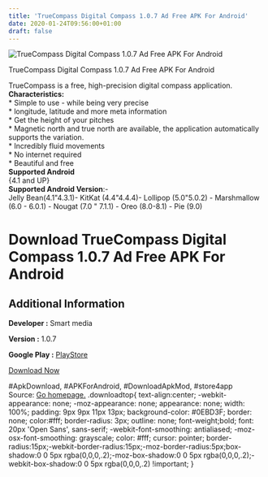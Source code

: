 ```yaml
---
title: 'TrueCompass Digital Compass 1.0.7 Ad Free APK For Android'
date: 2020-01-24T09:56:00+01:00
draft: false
---
```


![TrueCompass Digital Compass 1.0.7 Ad Free APK For Android](https://i0.wp.com/apkhome.net/wp-content/uploads/2020/01/TrueCompass-Digital-Compass-1.0.7-Ad-Free.png "TrueCompass Digital Compass 1.0.7 Ad Free APK For Android")

  

TrueCompass Digital Compass 1.0.7 Ad Free APK For Android

TrueCompass is a free, high-precision digital compass application.  
**Characteristics:**  
\* Simple to use - while being very precise  
\* longitude, latitude and more meta information  
\* Get the height of your pitches  
\* Magnetic north and true north are available, the application automatically supports the variation.  
\* Incredibly fluid movements  
\* No internet required  
\* Beautiful and free  
**Supported Android**  
{4.1 and UP}  
**Supported Android Version**:-  
Jelly Bean(4.1"4.3.1)- KitKat (4.4"4.4.4)- Lollipop (5.0"5.0.2) - Marshmallow (6.0 - 6.0.1) - Nougat (7.0 " 7.1.1) - Oreo (8.0-8.1) - Pie (9.0)

Download TrueCompass Digital Compass 1.0.7 Ad Free APK For Android
==================================================================

Additional Information
----------------------

**Developer :** Smart media

**Version :** 1.0.7

**Google Play :** [PlayStore](https://play.google.com/store/apps/details?id=tap.truecompass)

  

[Download Now](https://store4app.co/post/truecompass-digital-compass-1-0-7-ad-free-apk-for-android_1579763979)

  
#ApkDownload, #APKForAndroid, #DownloadApkMod, #store4app  
Source: [Go homepage.](https://store4app.co/post/truecompass-digital-compass-1-0-7-ad-free-apk-for-android_1579763979) .downloadtop{ text-align:center; -webkit-appearance: none; -moz-appearance: none; appearance: none; width: 100%; padding: 9px 9px 11px 13px; background-color: #0EBD3F; border: none; color:#fff; border-radius: 3px; outline: none; font-weight;bold; font: 20px 'Open Sans', sans-serif; -webkit-font-smoothing: antialiased; -moz-osx-font-smoothing: grayscale; color: #fff; cursor: pointer; border-radius:15px;-webkit-border-radius:15px;-moz-border-radius:5px;box-shadow:0 0 5px rgba(0,0,0,.2);-moz-box-shadow:0 0 5px rgba(0,0,0,.2);-webkit-box-shadow:0 0 5px rgba(0,0,0,.2) !important; }